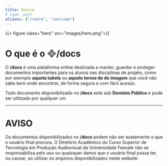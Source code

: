 ```yaml
---
title: Início
# type: post
aliases: ["/sobre", "/welcome"]
---
```


{{< figure class="hero" src="images/hero.png">}}

# O que é o /docs

O **/docs** é uma plataforma online destinada a manter, guardar e proteger documentos importantes para os alunos nas disciplinas de projeto, como por exemplo **aquela tabela** ou **aquele termo de de imagem** que você não sabe bem onde encontrar, de forma segura e com fácil acesso.

Todo documento disponibilizado no **/docs** está sob <i class="fab fa-creative-commons"></i> <i class="fab fa-creative-commons-zero"></i> **Domínio Público** e pode ser utilizado por qualquer um.

--------

# AVISO
Os documentos disponibilizados no **/docs** podem não ser exatamente o que o usuário final procura. O Diretório Acadêmico do Curso Superior de Tecnologia em Produção Audiovisual da Universidade Feevale não se responsabiliza pelo uso ou quaisquer danos que o usuário final possa ter, ou causar, ao utilizar os arquivos disponibilizados neste website.
